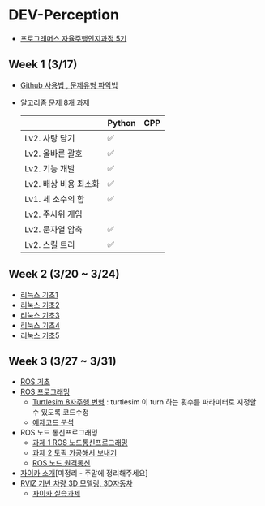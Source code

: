 # DEV-Perception
- [프로그래머스 자율주행인지과정 5기](https://school.programmers.co.kr/learn/courses/16305/16305-5%EA%B8%B0-k-digital-training-%ED%94%84%EB%A1%9C%EA%B7%B8%EB%9E%98%EB%A8%B8%EC%8A%A4-%EC%9E%90%EC%9C%A8%EC%A3%BC%ED%96%89-%EB%8D%B0%EB%B8%8C%EC%BD%94%EC%8A%A4-perception)


## Week 1 (3/17)
- [Github 사용법 , 문제유형 파악법](./week1-1/)
- [알고리즘 문제 8개 과제](./week1-2/)

  |  | Python | CPP |
  | --- | --- | --- |
  | Lv2. 사탕 담기 | ✅ |  |
  | Lv2. 올바른 괄호 | ✅ |  |
  | Lv2. 기능 개발 | ✅ |  |
  | Lv2. 배상 비용 최소화 | ✅ |  |
  | Lv1. 세 소수의 합 | ✅ |  |
  | Lv2. 주사위 게임 |  |  |
  | Lv2. 문자열 압축 | ✅ |  |
  | Lv2. 스킬 트리 | ✅ |  |

## Week 2 (3/20 ~ 3/24)
- [리눅스 기초1](./week2/230320.md)
- [리눅스 기초2](./week2/230321.md)
- [리눅스 기초3](./week2/230322.md)
- [리눅스 기초4](./week2/230323.md)
- [리눅스 기초5](./week2/230324.md)

## Week 3 (3/27 ~ 3/31)
- [ROS 기초](./week3/230327.md)
- [ROS 프로그래밍](./week3/230328.md)
  - [Turtlesim 8자주행 변형](./week3/230328_실습.md) : turtlesim 이 turn 하는 횟수를 파라미터로 지정할 수 있도록 코드수정
  - [예제코드 분석](./week3/230328_실습.md)
- ROS 노드 통신프로그래밍
  - [과제 1 ROS 노드통신프로그래밍](./week3/230329_homework1.md) 
  - [과제 2 토픽 가공해서 보내기](./week3/230329_homework2.md)
  - [ROS 노드 원격통신](./week3/230329.md)
- [자이카 소개](./week3/230330.md)[미정리 - 주말에 정리해주세요]
- [RVIZ 기반 차량 3D 모델링, 3D자동차](./week3/230331_.md)
  - [자이카 실습과제](./week3/230331_자이카실습과제1.md)
